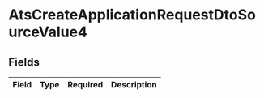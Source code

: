 # AtsCreateApplicationRequestDtoSourceValue4


## Fields

| Field       | Type        | Required    | Description |
| ----------- | ----------- | ----------- | ----------- |